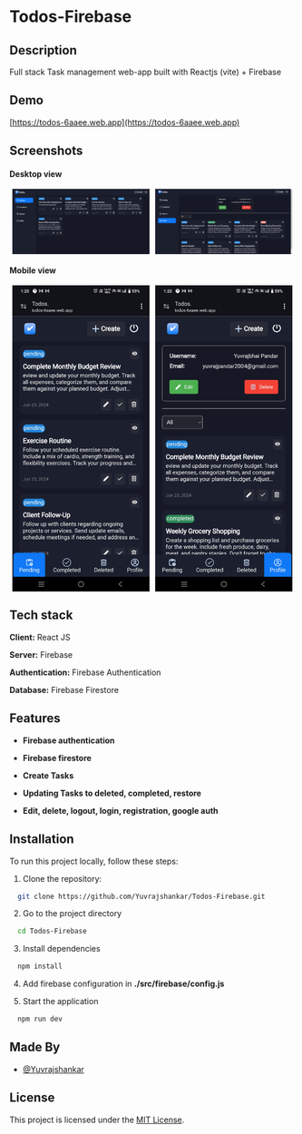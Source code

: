 # Todos-Firebase

## Description

Full stack Task management web-app built with Reactjs (vite) + Firebase

## Demo

[https://todos-6aaee.web.app](https://todos-6aaee.web.app)

## Screenshots

#### Desktop view

<div style="display: flex; justify-content: space-around;">
  <img src="screenshots/desk_1.png" alt="pending page" style="width: 48%;">
  <img src="screenshots/desk_2.png" alt="profile page" style="width: 48%;">
</div>

#### Mobile view

<div style="display: flex; justify-content: space-around;">
  <img src="screenshots/mob_1.jpg" alt="pending page" style="width: 48%;">
  <img src="screenshots/mob_2.jpg" alt="profile page" style="width: 48%;">
</div>

## Tech stack

**Client:** React JS

**Server:** Firebase

**Authentication:** Firebase Authentication

**Database:** Firebase Firestore

## Features

- **Firebase authentication**

- **Firebase firestore**

- **Create Tasks**

- **Updating Tasks to deleted, completed, restore**

- **Edit, delete, logout, login, registration, google auth**

## Installation

To run this project locally, follow these steps:

1. Clone the repository:

```bash
  git clone https://github.com/Yuvrajshankar/Todos-Firebase.git
```

2. Go to the project directory

```bash
  cd Todos-Firebase
```

3. Install dependencies

```bash
  npm install
```

4. Add firebase configuration in **./src/firebase/config.js**

5. Start the application

```bash
  npm run dev
```

## Made By

- [@Yuvrajshankar](https://github.com/Yuvrajshankar)

## License

This project is licensed under the [MIT License](LICENSE).
